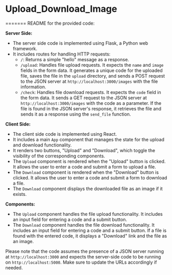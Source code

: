 # Upload_Download_Image
=======
README for the provided code:

**Server Side:**
- The server side code is implemented using Flask, a Python web framework.
- It includes routes for handling HTTP requests:
  - `/`: Returns a simple "hello" message as a response.
  - `/upload`: Handles file upload requests. It expects the `name` and `image` fields in the form data. It generates a unique code for the uploaded file, saves the file in the `upload` directory, and sends a POST request to the JSON server at `http://localhost:3000/images` with the file information.
  - `/check`: Handles file download requests. It expects the `code` field in the form data. It sends a GET request to the JSON server at `http://localhost:3000/images` with the code as a parameter. If the file is found in the JSON server's response, it retrieves the file and sends it as a response using the `send_file` function.

**Client Side:**
- The client side code is implemented using React.
- It includes a main `App` component that manages the state for the upload and download functionality.
- It renders two buttons, "Upload" and "Download", which toggle the visibility of the corresponding components.
- The `Upload` component is rendered when the "Upload" button is clicked. It allows the user to enter a code and submit a form to upload a file.
- The `Download` component is rendered when the "Download" button is clicked. It allows the user to enter a code and submit a form to download a file.
- The `Download` component displays the downloaded file as an image if it exists.

**Components:**
- The `Upload` component handles the file upload functionality. It includes an input field for entering a code and a submit button.
- The `Download` component handles the file download functionality. It includes an input field for entering a code and a submit button. If a file is found with the entered code, it displays a "Download" link and the file as an image.

Please note that the code assumes the presence of a JSON server running at `http://localhost:3000` and expects the server-side code to be running on `http://localhost:5000`. Make sure to update the URLs accordingly if needed.
